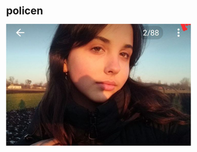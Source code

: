 # policen

![Альтернативне зображення](https://github.com/Gitler7/policen/blob/main/photo_2025-01-07_21-34-03.jpg)
